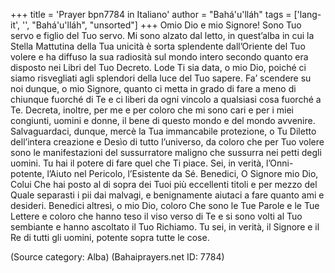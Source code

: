 +++
title = 'Prayer bpn7784 in Italiano'
author = "Bahá'u'lláh"
tags = ['lang-it', '', "Bahá'u'lláh", "unsorted"]
+++
Omio Dio e mio Signore! Sono Tuo servo e figlio del Tuo servo. Mi sono alzato dal letto, in quest’alba in cui la Stella Mattutina della Tua unicità è sorta splendente dall’Oriente del Tuo volere e ha diffuso la sua radiosità sul mondo intero secondo quanto era disposto nei Libri del Tuo Decreto.
Lode Ti sia data, o mio Dio, poiché ci siamo risvegliati agli splendori della luce del Tuo sapere. Fa’ scendere su noi dunque, o mio Signore, quanto ci metta in grado di fare a meno di chiunque fuorché di Te e ci liberi da ogni vincolo a qualsiasi cosa fuorché a Te. Decreta, inoltre, per me e per coloro che mi sono cari e per i miei congiunti, uomini e donne, il bene di questo mondo e del mondo avvenire. Salvaguardaci, dunque, mercè la Tua immancabile protezione, o Tu Diletto dell’intera creazione e Desìo di tutto l’universo, da coloro che per Tuo volere sono le manifestazioni del sussurratore maligno che sussurra nei petti degli uomini. Tu hai il potere di fare quel che Ti piace. Sei, in verità, l’Onni-potente, l’Aiuto nel Pericolo, l’Esistente da Sé.
Benedici, O Signore mio Dio, Colui Che hai posto al di sopra dei Tuoi più eccellenti titoli e per mezzo del Quale separasti i pii dai malvagi, e benignamente aiutaci a fare quanto ami e desideri. Benedici altresì, o mio Dio, coloro Che sono le Tue Parole e le Tue Lettere e coloro che hanno teso il viso verso di Te e si sono volti al Tuo sembiante e hanno ascoltato il Tuo Richiamo.
Tu sei, in verità, il Signore e il Re di tutti gli uomini, potente sopra tutte le cose.

(Source category: Alba)
(Bahaiprayers.net ID: 7784)

